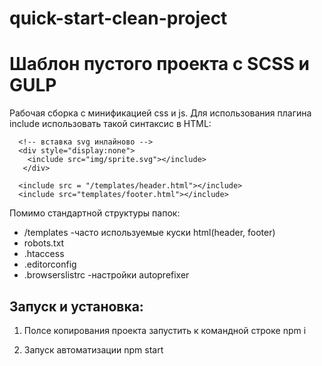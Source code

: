 # quick-start-clean-project

# Шаблон пустого проекта с SCSS и GULP

Рабочая сборка с минификацией css и js.
Для использования плагина include использовать такой синтаксис в HTML:

      <!-- вставка svg инлайново -->
      <div style="display:none">
        <include src="img/sprite.svg"></include>
       </div>

      <include src = "/templates/header.html"></include>
      <include src="templates/footer.html"></include>


  Помимо стандартной структуры папок:
  * /templates  -часто используемые куски html(header, footer)
  * robots.txt
  * .htaccess
  * .editorconfig
  * .browserslistrc -настройки autoprefixer



  ## Запуск и установка: 
1) Полсе копирования проекта запустить к командной строке
    npm i

2) Запуск автоматизации
    npm start

